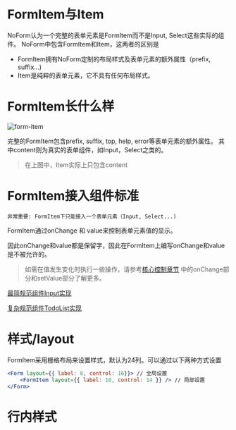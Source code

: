 # FormItem与Item

NoForm认为一个完整的表单元素是FormItem而不是Input, Select这些实际的组件。
NoForm中包含FormItem和Item，这两者的区别是

* FormItem拥有NoForm定制的布局样式及表单元素的额外属性（prefix, suffix...)
* Item是纯粹的表单元素，它不具有任何布局样式。

# FormItem长什么样

![form-item](https://gw.alicdn.com/tfs/TB1ukWLiMaTBuNjSszfXXXgfpXa-303-122.png)

完整的FormItem包含prefix, suffix, top, help, error等表单元素的额外属性。
其中content则为真实的表单组件，如Input，Select之类的。

> 在上图中，Item实际上只包含content

# FormItem接入组件标准

`非常重要: FormItem下只能接入一个表单元素（Input, Select...)`

FormItem通过onChange 和 value来控制表单元素值的显示。

因此onChange和value都是保留字，因此在FormItem上编写onChange和value是不被允许的。

> 如需在值发生变化时执行一些操作，请参考[核心控制章节](/docs?md=basic/core) 中的onChange部分和setValue部分了解更多。

[最简规范组件Input实现]()

[复杂规范组件TodoList实现]()

# 样式/layout

FormItem采用栅格布局来设置样式，默认为24列。可以通过以下两种方式设置

```jsx
<Form layout={{ label: 8, control: 16}}> // 全局设置
    <FormItem layout={{ label: 10, control: 14 }} /> // 局部设置
</Form>

```

# 行内样式
